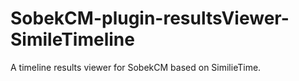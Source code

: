 # SobekCM-plugin-resultsViewer-SimileTimeline
A timeline results viewer for SobekCM based on SimilieTime.
